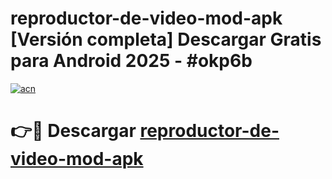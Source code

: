 # reproductor-de-video-mod-apk  [Versión completa] Descargar Gratis para Android 2025 - #okp6b

[![acn](https://github.com/user-attachments/assets/0f9c940e-d8b0-45ae-aac7-cd30a18b3e1c)](https://apps.freeplayer.one?title=reproductor-de-video-mod-apk&ref=9F)

# 👉🔴 Descargar [reproductor-de-video-mod-apk](https://apps.freeplayer.one?title=reproductor-de-video-mod-apk&ref=9F)